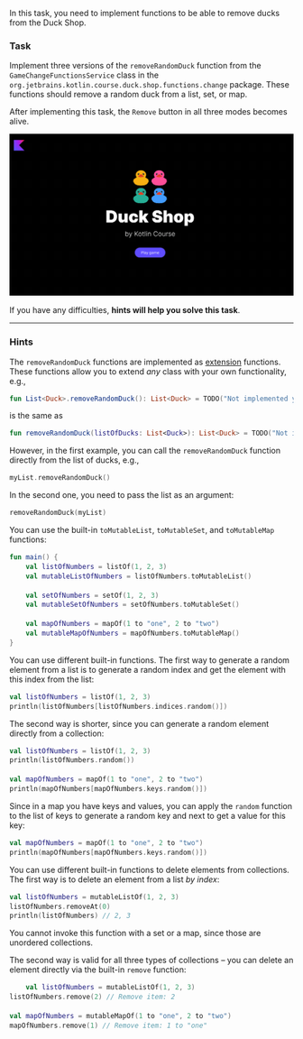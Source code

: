 In this task, you need to implement functions to be able to 
remove ducks from the Duck Shop.

### Task

Implement three versions of the `removeRandomDuck` function from the `GameChangeFunctionsService` class in
the `org.jetbrains.kotlin.course.duck.shop.functions.change` package.
These functions should remove a random duck from a list, set, or map.

After implementing this task, the `Remove` button in all three modes becomes alive.

<div class="hint" title="Click me to view the expected state of the application after completing this task">

![Current state](../../utils/src/main/resources/images/duck/shop/states/state_4.gif)

</div>

If you have any difficulties, **hints will help you solve this task**.

----

### Hints

<div class="hint" title="Click me to learn what extension functions are">

  The `removeRandomDuck` functions are implemented as [extension](https://kotlinlang.org/docs/extensions.html#extension-functions) functions.
  These functions allow you to extend _any_ class with your own functionality, e.g.,

```kotlin
fun List<Duck>.removeRandomDuck(): List<Duck> = TODO("Not implemented yet")
```
is the same as
```kotlin
fun removeRandomDuck(listOfDucks: List<Duck>): List<Duck> = TODO("Not implemented yet")
```
However, in the first example, you can call the `removeRandomDuck` function directly from the list of ducks, e.g.,
```kotlin
myList.removeRandomDuck()
```
In the second one, you need to pass the list as an argument:
```kotlin
removeRandomDuck(myList)
```
</div>


 <div class="hint" title="Click me to learn how to convert a collection to a mutable one">

You can use the built-in `toMutableList`, `toMutableSet`, and `toMutableMap` functions:
```kotlin
fun main() {
    val listOfNumbers = listOf(1, 2, 3)
    val mutableListOfNumbers = listOfNumbers.toMutableList()

    val setOfNumbers = setOf(1, 2, 3)
    val mutableSetOfNumbers = setOfNumbers.toMutableSet()

    val mapOfNumbers = mapOf(1 to "one", 2 to "two")
    val mutableMapOfNumbers = mapOfNumbers.toMutableMap()
}
```
 </div>

<div class="hint" title="Click me to learn how to generate a random element from a list or a set">

You can use different built-in functions. The first way to generate a random element from a list 
is to generate a random index and get the element with this index from the list:
```kotlin
val listOfNumbers = listOf(1, 2, 3)
println(listOfNumbers[listOfNumbers.indices.random()])
```

The second way is shorter, since you can generate a random element directly from a collection:
```kotlin
val listOfNumbers = listOf(1, 2, 3)
println(listOfNumbers.random())

val mapOfNumbers = mapOf(1 to "one", 2 to "two")
println(mapOfNumbers[mapOfNumbers.keys.random()])
```
</div>

<div class="hint" title="Click me to learn how to generate a random element from a map">

Since in a map you have keys and values, you can apply the `random` function to the list of keys to
generate a random key and next to get a value for this key:
```kotlin
val mapOfNumbers = mapOf(1 to "one", 2 to "two")
println(mapOfNumbers[mapOfNumbers.keys.random()])
```
</div>

<div class="hint" title="Click me to learn how to remove an element from a list, set, or map">

You can use different built-in functions to delete elements from collections.
The first way is to delete an element from a list _by index_:
```kotlin
val listOfNumbers = mutableListOf(1, 2, 3)
listOfNumbers.removeAt(0)
println(listOfNumbers) // 2, 3
```

You cannot invoke this function with a set or a map, since those are unordered collections.

The second way is valid for all three types of collections – you can delete an element 
directly via the built-in `remove` function:
```kotlin
    val listOfNumbers = mutableListOf(1, 2, 3)
listOfNumbers.remove(2) // Remove item: 2

val mapOfNumbers = mutableMapOf(1 to "one", 2 to "two")
mapOfNumbers.remove(1) // Remove item: 1 to "one"
```
</div>


 
